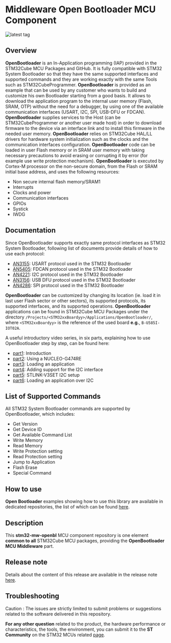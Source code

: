 # Middleware Open Bootloader MCU Component

![latest tag](https://img.shields.io/github/v/tag/STMicroelectronics/stm32-mw-openbl.svg?color=brightgreen)

## Overview

**OpenBootloader** is an In-Application programming (IAP) provided in the STM32Cube MCU Packages and GitHub. It is fully compatible with STM32 System Bootloader so that they have the same supported interfaces and supported commands and they are working exactly with the same Tools such as STM32CubeProgrammer.
**OpenBootloader** is provided as an example that can be used by any customer who wants to build and customize his own Bootloader starting from a good basis. It allows to download the application program to the internal user memory (Flash, SRAM, OTP) without the need for a debugger, by using one of the available communication interfaces (USART, I2C, SPI, USB-DFU or FDCAN).
**OpenBootloader** supplies services to the Host (can be STM32CubeProgrammer or another user made host) in order to download firmware to the device via an interface link and to install this firmware in the needed user memory.
**OpenBootloader** relies on STM32Cube HAL/LL drivers for hardware system initialization such as the clocks and the communication interfaces configuration.
**OpenBootloader** code can be loaded in user Flash memory or in SRAM user memory with taking necessary precautions to avoid erasing or corrupting it by error (for example use write protection mechanism).
**OpenBootloader** is executed by Cortex-M processor on the non-secure domain, from the Flash or SRAM initial base address, and uses the following resources:
   * Non secure internal flash memory/SRAM1
   * Interrupts
   * Clocks and power
   * Communication interfaces
   * GPIOs
   * Systick
   * IWDG

## Documentation

Since OpenBootloader supports exactly same protocol interfaces as STM32 System Bootloader, following list of documents provide details of how to use each protocol:
- [AN3155](https://www.st.com/resource/en/application_note/CD00264342.pdf): USART protocol used in the STM32 Bootloader
- [AN5405](https://www.st.com/resource/en/application_note/dm00660346.pdf): FDCAN protocol used in the STM32 Bootloader
- [AN4221](https://www.st.com/resource/en/application_note/DM00072315.pdf): I2C protocol used in the STM32 Bootloader
- [AN3156](https://www.st.com/resource/en/application_note/cd00264379.pdf): USB DFU protocol used in the STM32 Bootloader
- [AN4286](https://www.st.com/resource/en/application_note/DM00081379.pdf): SPI protocol used in the STM32 Bootloader


**OpenBootloader** can be customized by changing its location (ie. load it in last user Flash sector or other sectors), its supported protocols, its supported interfaces, and its supported operations.
**OpenBootloader** applications can be found in STM32Cube MCU Packages under the directory `/Projects/<STM32xxBoardyy>/Applications/OpenBootloader/`, where `<STM32xxBoardyy>` is the reference of the used board **e.g.**, `B-U585I-IOT02A`.

A useful introductory video series, in six parts, explaining how to use OpenBootloader step by step, can be found here: 
- [part1](https://www.youtube.com/watch?v=_gejWsAn5kg): Introduction
- [part2](https://www.youtube.com/watch?v=kYr7UMieRTo): Using a NUCLEO-G474RE
- [part3](https://www.youtube.com/watch?v=JUBac27tOis): Loading an application
- [part4](https://www.youtube.com/watch?v=7sMDBSlZ7bU): Adding support for the I2C interface
- [part5](https://www.youtube.com/watch?v=rr1W5h94qLU): STLINK-V3SET I2C setup
- [part6](https://www.youtube.com/watch?v=IZ6BpDIm6O0): Loading an application over I2C

## List of Supported Commands

All STM32 System Bootloader commands are supported by OpenBootloader, which includes:
 - Get Version
 - Get Device ID
 - Get Available Command List
 - Write Memory
 - Read Memory
 - Write Protection setting
 - Read Protection setting
 - Jump to Application
 - Flash Erase
 - Special Command

## How to use

**Open Bootloader** examples showing how to use this library are available in dedicated repositories, the list of which can be found [here](https://github.com/STMicroelectronics/STM32Cube_MCU_Overall_Offer/blob/master/README.md#stm32cube-middleware-libraries).

## Description

This **stm32-mw-openbl** MCU component repository is one element **common to all** STM32Cube MCU packages, providing the **OpenBootloader MCU Middleware** part.

## Release note

Details about the content of this release are available in the release note [here](https://htmlpreview.github.io/?https://github.com/STMicroelectronics/stm32-mw-openbl/blob/main/Release_Notes.html).

## Troubleshooting

Caution : The issues are strictly limited to submit problems or suggestions related to the software delivered in this repository.

**For any other question**  related to the product, the hardware performance or characteristics, the tools, the environment, you can submit it to the  **ST Community**  on the STM32 MCUs related  [page](https://community.st.com/s/topic/0TO0X000000BSqSWAW/stm32-mcus).
